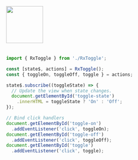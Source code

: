 <a href="https://stackblitz.com/edit/github-qtpo1k-gvgbvy?file=src%2Findex.js" target="_blank" rel="noreferrer">
 <img src="/reactables/stackblitz.png" width="100" />
<a>

<br>
<br>

```typescript
import { RxToggle } from './RxToggle';

const [state$, actions] = RxToggle();
const { toggleOn, toggleOff, toggle } = actions;

state$.subscribe((toggleState) => {
  // Update the view when state changes.
  document.getElementById('toggle-state')
    .innerHTML = toggleState ? 'On' : 'Off';
});

// Bind click handlers
document.getElementById('toggle-on')
  .addEventListener('click', toggleOn);
document.getElementById('toggle-off')
  .addEventListener('click', toggleOff);
document.getElementById('toggle')
  .addEventListener('click', toggle);


```
